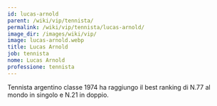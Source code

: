 ```yaml
---
id: lucas-arnold
parent: /wiki/vip/tennista/
permalink: /wiki/vip/tennista/lucas-arnold/
image_dir: /images/wiki/vip/
image: lucas-arnold.webp
title: Lucas Arnold
job: tennista
nome: Lucas Arnold
professione: tennista
---
```

Tennista argentino classe 1974 ha raggiungo il best ranking di N.77 al mondo in singolo e N.21 in doppio. 